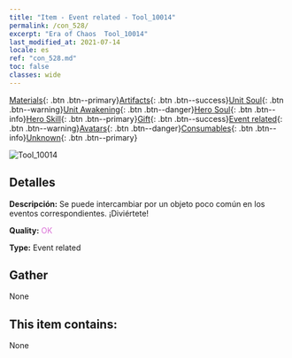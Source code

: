 ```yaml
---
title: "Item - Event related - Tool_10014"
permalink: /con_528/
excerpt: "Era of Chaos  Tool_10014"
last_modified_at: 2021-07-14
locale: es
ref: "con_528.md"
toc: false
classes: wide
---
```

 [Materials](/ItemsES/){: .btn .btn--primary}[Artifacts](/ItemsES/Artifacts/){: .btn .btn--success}[Unit Soul](/ItemsES/UnitSoul/){: .btn .btn--warning}[Unit Awakening](/ItemsES/UnitAwakening/){: .btn .btn--danger}[Hero Soul](/ItemsES/HeroSoul/){: .btn .btn--info}[Hero Skill](/ItemsES/HeroSkill/){: .btn .btn--primary}[Gift](/ItemsES/Gift/){: .btn .btn--success}[Event related](/ItemsES/Events/){: .btn .btn--warning}[Avatars](/ItemsES/Avatars/){: .btn .btn--danger}[Consumables](/ItemsES/Consumables/){: .btn .btn--info}[Unknown](/ItemsES/Unknown/){: .btn .btn--primary}

 ![Tool_10014](/images/t/i_10014.png)

## Detalles
 **Descripción:** Se puede intercambiar por un objeto poco común en los eventos correspondientes. ¡Diviértete!

 **Quality:** <span style="color: #DA70D6">OK</span>

 **Type:** Event related

## Gather

  None

## This item contains:

  None

